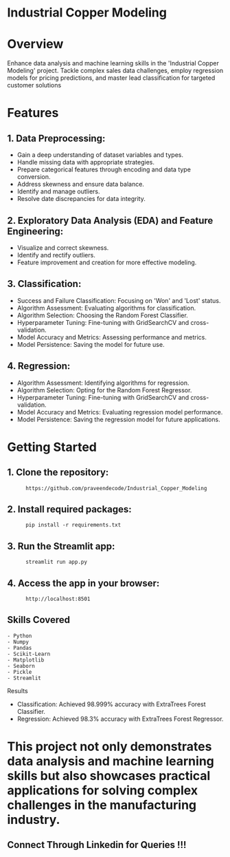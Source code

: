 # Industrial Copper Modeling

# Overview
  Enhance data analysis and machine learning skills in the 'Industrial Copper Modeling' project. Tackle complex sales data challenges, employ regression models for pricing predictions, and master lead classification for targeted customer solutions

# Features

 ## 1. Data Preprocessing:
- Gain a deep understanding of dataset variables and types.
- Handle missing data with appropriate strategies.
- Prepare categorical features through encoding and data type conversion.
- Address skewness and ensure data balance.
- Identify and manage outliers.
- Resolve date discrepancies for data integrity.

 ## 2. Exploratory Data Analysis (EDA) and Feature Engineering:
- Visualize and correct skewness.
- Identify and rectify outliers.
- Feature improvement and creation for more effective modeling.

 ## 3. Classification:
- Success and Failure Classification: Focusing on 'Won' and 'Lost' status.
- Algorithm Assessment: Evaluating algorithms for classification.
- Algorithm Selection: Choosing the Random Forest Classifier.
- Hyperparameter Tuning: Fine-tuning with GridSearchCV and cross-validation.
- Model Accuracy and Metrics: Assessing performance and metrics.
- Model Persistence: Saving the model for future use.

 ## 4. Regression:
- Algorithm Assessment: Identifying algorithms for regression.
- Algorithm Selection: Opting for the Random Forest Regressor.
- Hyperparameter Tuning: Fine-tuning with GridSearchCV and cross-validation.
- Model Accuracy and Metrics: Evaluating regression model performance.
- Model Persistence: Saving the regression model for future applications.

# Getting Started

 ## 1. Clone the repository:
          https://github.com/praveendecode/Industrial_Copper_Modeling

##  2. Install required packages:
          pip install -r requirements.txt
          
##  3. Run the Streamlit app:
          streamlit run app.py
    
##  4. Access the app in your browser:
          http://localhost:8501

## Skills Covered
    - Python
    - Numpy
    - Pandas
    - Scikit-Learn
    - Matplotlib
    - Seaborn
    - Pickle
    - Streamlit

Results
- Classification: Achieved 98.999% accuracy with ExtraTrees Forest Classifier.
- Regression: Achieved 98.3% accuracy with ExtraTrees Forest Regressor.

# This project not only demonstrates data analysis and machine learning skills but also showcases practical applications for solving complex challenges in the manufacturing industry.

## Connect Through Linkedin for Queries !!!


